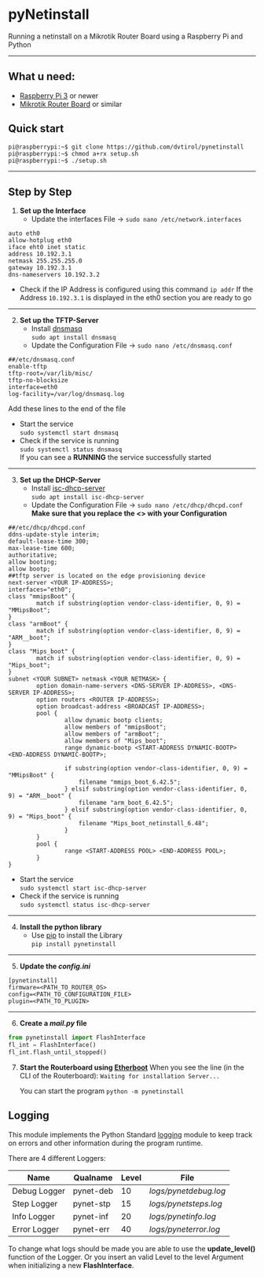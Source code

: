 pyNetinstall
===============

Running a netinstall on a Mikrotik Router Board using a Raspberry Pi and Python

-----------

## What u need:
* [Raspberry Pi 3](https://www.raspberrypi.com/products/) or newer
* [Mikrotik Router Board](https://www.mikrotik-store.eu/en/MikroTik-CA150) or similar


## Quick start
```shell
pi@raspberrypi:~$ git clone https://github.com/dvtirol/pynetinstall
pi@raspberrypi:~$ chmod a+rx setup.sh
pi@raspberrypi:~$ ./setup.sh

```

------------

## Step by Step

1. **Set up the Interface**
   * Update the interfaces File -> `sudo nano /etc/network.interfaces`
```
auto eth0
allow-hotplug eth0
iface eht0 inet static
address 10.192.3.1
netmask 255.255.255.0
gateway 10.192.3.1
dns-nameservers 10.192.3.2
```
   * Check if the IP Address is configured using this command
   `ip addr`
   	If the Address `10.192.3.1` is displayed in the eth0 section you are ready to go

------------

2. **Set up the TFTP-Server**
   * Install [dnsmasq](https://wiki.archlinux.org/title/dnsmasq)\
   `sudo apt install dnsmasq`
   * Update the Configuration File -> `sudo nano /etc/dnsmasq.conf`
```
##/etc/dnsmasq.conf
enable-tftp
tftp-root=/var/lib/misc/
tftp-no-blocksize
interface=eth0
log-facility=/var/log/dnsmasq.log
```
   Add these lines to the end of the file

   * Start the service\
   `sudo systemctl start dnsmasq`
   * Check if the service is running\
   `sudo systemctl status dnsmasq`\
   If you can see a **RUNNING** the service successfully started

------------

3. **Set up the DHCP-Server**
   * Install [isc-dhcp-server](https://www.isc.org/dhcp/)\
   `sudo apt install isc-dhcp-server`
   * Update the Configuration File -> `sudo nano /etc/dhcp/dhcpd.conf`
    **Make sure that you replace the <> with your Configuration**
```
##/etc/dhcp/dhcpd.conf
ddns-update-style interim;
default-lease-time 300;
max-lease-time 600;
authoritative;
allow booting;
allow bootp;
##tftp server is located on the edge provisioning device
next-server <YOUR IP-ADDRESS>;
interfaces="eth0";
class "mmipsBoot" {
        match if substring(option vendor-class-identifier, 0, 9) = "MMipsBoot";
}
class "armBoot" {
        match if substring(option vendor-class-identifier, 0, 9) = "ARM__boot";
}
class "Mips_boot" {
        match if substring(option vendor-class-identifier, 0, 9) = "Mips_boot";
}
subnet <YOUR SUBNET> netmask <YOUR NETMASK> {
        option domain-name-servers <DNS-SERVER IP-ADDRESS>, <DNS-SERVER IP-ADDRESS>;
        option routers <ROUTER IP-ADDRESS>;
        option broadcast-address <BROADCAST IP-ADDRESS>;
        pool {
                allow dynamic bootp clients;
                allow members of "mmipsBoot";
                allow members of "armBoot";
                allow members of "Mips_boot";
                range dynamic-bootp <START-ADDRESS DYNAMIC-BOOTP> <END-ADDRESS DYNAMIC-BOOTP>;

                if substring(option vendor-class-identifier, 0, 9) = "MMipsBoot" {
                    filename "mmips_boot_6.42.5";
                } elsif substring(option vendor-class-identifier, 0, 9) = "ARM__boot" {
                    filename "arm_boot_6.42.5";
                } elsif substring(option vendor-class-identifier, 0, 9) = "Mips_boot" {
                    filename "Mips_boot_netinstall_6.48";
                }
        }
        pool {
                range <START-ADDRESS POOL> <END-ADDRESS POOL>;
        }
}
```

   * Start the service\
   `sudo systemctl start isc-dhcp-server`
   * Check if the service is running\
   `sudo systemctl status isc-dhcp-server`

------------

4. **Install the python library**
   * Use [pip](https://pypi.org/) to install the Library\
   `pip install pynetinstall`

------------

5. **Update the ___config.ini___**
```
[pynetinstall]
firmware=<PATH_TO_ROUTER_OS>
config=<PATH_TO_CONFIGURATION_FILE>
plugin=<PATH_TO_PLUGIN>
```

------------

6. **Create a ___mail.py___ file**
```python
from pynetinstall import FlashInterface
fl_int = FlashInterface()
fl_int.flash_until_stopped()
```

7. **Start the Routerboard using [Etherboot](https://wiki.mikrotik.com/wiki/Manual:Etherboot)**
When you see the line (in the CLI of the Routerboard):
`Waiting for installation Server...`

	You can start the program
`python -m pynetinstall`


## Logging

This module implements the Python Standard [logging](https://docs.python.org/3/library/logging.html) module to keep track on errors and other information during the program runtime.

There are 4 different Loggers:

|  Name  |  Qualname  |  Level  |  File  |
| ------------ | ------------ | ------------ | ------------ |
|  Debug Logger  |  pynet-deb  |  10  |  *logs/pynetdebug.log*  |
|  Step Logger  |  pynet-stp  |  15  |  *logs/pynetsteps.log*  |
|  Info Logger  |  pynet-inf  |  20  |  *logs/pynetinfo.log*  |
|  Error Logger  |  pynet-err  |  40  |  *logs/pyneterror.log*  |


To change what logs should be made you are able to use the **update_level()** function of the Logger. Or you insert an valid Level to the level Argument when initializing a new **FlashInterface**.
